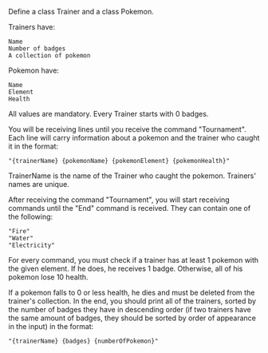 Define a class Trainer and a class Pokemon. 

Trainers have:

	Name
	Number of badges
	A collection of pokemon

Pokemon have:

	Name
	Element
	Health

All values are mandatory. Every Trainer starts with 0 badges.

You will be receiving lines until you receive the command "Tournament". Each line will carry information about a pokemon and the trainer who caught it in the format:

	"{trainerName} {pokemonName} {pokemonElement} {pokemonHealth}"

TrainerName is the name of the Trainer who caught the pokemon. Trainers' names are unique.

After receiving the command "Tournament", you will start receiving commands until the "End" command is received. They can contain one of the following:

	"Fire"
	"Water"
	"Electricity"

For every command, you must check if a trainer has at least 1 pokemon with the given element. If he does, he receives 1 badge. Otherwise, all of his pokemon lose 10 health. 

If a pokemon falls to 0 or less health, he dies and must be deleted from the trainer's collection. In the end, you should print all of the trainers, sorted by the number of badges they have in descending order (if two trainers have the same amount of badges, they should be sorted by order of appearance in the input) in the format: 

	"{trainerName} {badges} {numberOfPokemon}"

